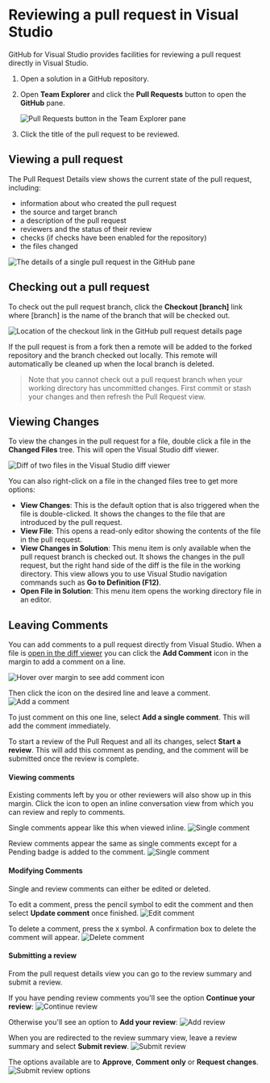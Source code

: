 # Reviewing a pull request in Visual Studio

GitHub for Visual Studio provides facilities for reviewing a pull request directly in Visual Studio.

1. Open a solution in a GitHub repository.

2. Open **Team Explorer** and click the **Pull Requests** button to open the **GitHub** pane.

   ![Pull Requests button in the Team Explorer pane](images/pull-requests-button.png)

3. Click the title of the pull request to be reviewed.

## Viewing a pull request

The Pull Request Details view shows the current state of the pull request, including:
- information about who created the pull request
- the source and target branch
- a description of the pull request
- reviewers and the status of their review
- checks (if checks have been enabled for the repository)
- the files changed

![The details of a single pull request in the GitHub pane](images/pr-detail-view.png)

## Checking out a pull request

To check out the pull request branch, click the **Checkout [branch]** link where [branch] is the name of the branch that will be checked out.

![Location of the checkout link in the GitHub pull request details page](images/pr-detail-view-checkout-branch.png)

If the pull request is from a fork then a remote will be added to the forked repository and the branch checked out locally. This remote will automatically be cleaned up when the local branch is deleted.

> Note that you cannot check out a pull request branch when your working directory has uncommitted changes. First commit or stash your changes and then refresh the Pull Request view.

## Viewing Changes

To view the changes in the pull request for a file, double click a file in the **Changed Files** tree. This will open the Visual Studio diff viewer.

![Diff of two files in the Visual Studio diff viewer](images/pr-diff-files.png)

You can also right-click on a file in the changed files tree to get more options:

- **View Changes**: This is the default option that is also triggered when the file is double-clicked. It shows the changes to the file that are introduced by the pull request.
- **View File**: This opens a read-only editor showing the contents of the file in the pull request.
- **View Changes in Solution**: This menu item is only available when the pull request branch is checked out. It shows the changes in the pull request, but the right hand side of the diff is the file in the working directory. This view allows you to use Visual Studio navigation commands such as **Go to Definition (F12)**.
- **Open File in Solution**: This menu item opens the working directory file in an editor.

## Leaving Comments

You can add comments to a pull request directly from Visual Studio. When a file is [open in the diff viewer](#viewing-changes) you can click the **Add Comment** icon in the margin to add a comment on a line.

![Hover over margin to see add comment icon](images/hover-to-add-comment.png)

Then click the icon on the desired line and leave a comment.
![Add a comment](images/add-review-comment.png)

To just comment on this one line, select **Add a single comment**. This will add the comment immediately.

To start a review of the Pull Request and all its changes, select **Start a review**. This will add this comment as pending, and the comment will be submitted once the review is complete.

#### Viewing comments

Existing comments left by you or other reviewers will also show up in this margin. Click the icon to open an inline conversation view from which you can review and reply to comments.

Single comments appear like this when viewed inline.
![Single comment](images/single-comment.png)

Review comments appear the same as single comments except for a Pending badge is added to the comment.
![Single comment](images/pending-review-comment.png)

#### Modifying Comments

Single and review comments can either be edited or deleted.

To edit a comment, press the pencil symbol to edit the comment and then select **Update comment** once finished.
![Edit comment](images/edit-comment.png)

To delete a comment, press the x symbol. A confirmation box to delete the comment will appear.
![Delete comment](images/delete-comment.png)

#### Submitting a review

From the pull request details view you can go to the review summary and submit a review.

If you have pending review comments you'll see the option **Continue your review**:
![Continue review](images/continue-your-review.png)

Otherwise you'll see an option to **Add your review**:
![Add review](images/add-review.png)

When you are redirected to the review summary view, leave a review summary and select **Submit review**.
![Submit review](images/submit-review.png)

The options available are to **Approve**, **Comment only** or **Request changes**.
![Submit review options](images/submit-review-options.png)
